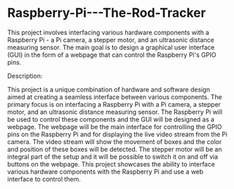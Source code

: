 # Raspberry-Pi---The-Rod-Tracker
This project involves interfacing various hardware components with a Raspberry Pi - a Pi camera, a stepper motor, and an ultrasonic distance measuring sensor. The main goal is to design a graphical user interface (GUI) in the form of a webpage that can control the Raspberry Pi's GPIO pins. 

Description:

This project is a unique combination of hardware and software design aimed at creating a seamless interface between various components. The primary focus is on interfacing a Raspberry Pi with a Pi camera, a stepper motor, and an ultrasonic distance measuring sensor. 
 The Raspberry Pi will be used to control these components and the GUI will be designed as a webpage. The webpage will be the main interface for controlling the GPIO pins on the Raspberry Pi and for displaying the live video stream from the Pi camera.
 The video stream will show the movement of boxes and the color and position of these boxes will be detected. The stepper motor will be an integral part of the setup and it will be possible to switch it on and off via buttons on the webpage.
 This project showcases the ability to interface various hardware components with the Raspberry Pi and use a web interface to control them.
